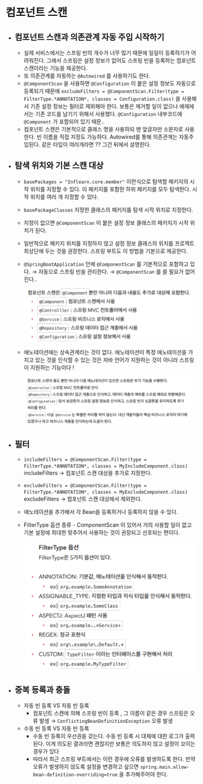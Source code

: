 # 컴포넌트 스캔

- ## 컴포넌트 스캔과 의존관계 자동 주입 시작하기
    - 실제 서비스에서는 스프링 빈의 개수가 너무 많기 때문에 일일이 등록하기가 어려워진다. 그래서 스프링은 설정 정보가 없어도 스프링 빈을 등록하는 컴포넌트 스캔이라는 기능을 제공한다.
    - 또 의존관계를 자동하는 `@Autowired` 를 사용하기도 한다.
    - `@ComponentScan` 을  사용하면 `@Configuration` 이 붙은 설정 정보도 자동으로 등록되기 때문에 `excludeFilters = @ComponentScan.Filter(type = FilterType.*ANNOTATION*, classes = Configuration.class)`  을 사용해서 기존 설정 정보는 필터로 제외해야 한다. 보통은 제거할 일이 없으나 예제에서는 기존 코드를 남기기 위해서 사용했다. `@Configuration` 내부코드에 `@Component` 가 포함되어 있기 때문..
    - 컴포넌트 스캔은 기본적으로 클래스 명을 사용하되 맨 앞글자만 소문자로 사용한다. 빈 이름을 직접 지정도 가능하다. Autowired를 통해 의존관계는 자동주입된다. 같은 타입이 여러개라면 ?? 그건 뒤에서 설명한다.
- ## 탐색 위치와 기본 스캔 대상
    - `basePackages = "Inflearn.core.member"`  이런식으로 탐색할 패키지의 시작 위치를 지정할 수 있다. 이 패키지를 포함한 하위 패키지를 모두 탐색한다. 시작 위치를 여러 개 지정할 수 있다.
    - `basePackageClasses` 지정한 클래스의 패키지를 탐색 시작 위치로 지정한다.
    - 지정이 없으면 `@ComponentScan` 이 붙은 설정 정보 클래스의 패키지가 시작 위치가 된다.
    - 일반적으로 패키지 위치를 지정하지 않고 설정 정보 클래스의 위치를 프로젝트 최상단에 두는 것을 권장한다. 스프링 부트도 이 방법을 기본으로 제공한다.
    - `@SpringBootApplication` 안에 `@ComponentScan` 를 기본적으로 포함하고 있다. → 자동으로 스프링 빈을 관리한다. → `@ComponentScan` 를 쓸 필요가 없어진다..

      ![img_4.png](img_4.png)

    - 애노테이션에는 상속관계라는 것이 없다. 애노테이션이 특정 애노테이션을 가지고 있는 것을 인식할 수 있는 것은 자바 언어가 지원하는 것이 아니라 스프링이 지원하는 기능이다 !

      ![img_6.png](img_6.png)

- ## 필터
    - `includeFilters = @ComponentScan.Filter(type = FilterType.*ANNOTATION*, classes = MyIncludeComponent.class)` includeFilters → 컴포넌트 스캔 대상을 추가로 지정한다.
    - `excludeFilters = @ComponentScan.Filter(type = FilterType.*ANNOTATION*, classes = MyExcludeComponent.class)` excludeFilters → 컴포넌트 스캔 대상에서 제외한다.
    - 애노테이션을 추가해서 각 Bean을 등록하거나 등록하지 않을 수 있다.
    - FilterType 옵션 종류 - ComponentScan 이 있어서 거의 사용할 일이 없고 기본 설정에 최대한 맞추어서 사용하는 것이 권장되고 선호되는 편이다.

      ![img_5.png](img_5.png)

- ## 중복 등록과 충돌
    - 자동 빈 등록 VS 자동 빈 등록
        - 컴포넌트 스캔에 의해 스프링 빈이 등록 , 그 이름이 같은 경우 스프링은 오류 발생 → `ConflictingBeanDefinitionException` 오류 발생
    - 수동 빈 등록 VS 자동 빈 등록
        - 수동 빈 등록이 우선권을 갖는다. 수동 빈 등록 시 대체에 대한 로그가 출력된다. 이게 의도된 결과라면 괜찮지만 보통은 의도하지 않고 설정이 꼬이는 경우가 있다
        - 따라서 최근 스프링 부트에서는 이런 경우에 오류를 발생하도록 한다. 만약 오류가 발생하지 않도록 설정을 변경하고 싶으면 `spring.main.allow-bean-definition-overriding=true` 을 추가해주어야 한다.